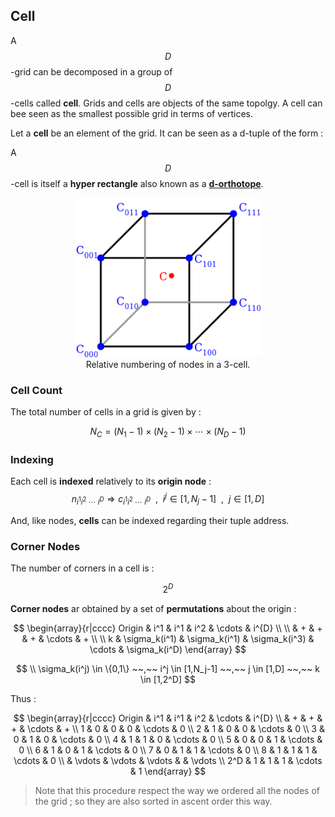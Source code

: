 ## Cell

A $$D$$-grid can be decomposed in a group of $$D$$-cells called **cell**. Grids and cells are objects of the same topolgy. A cell can bee seen as the smallest possible grid in terms of vertices.

Let a **cell** be an element of the grid. It can be seen as a d-tuple of the form :

A $$D$$-cell is itself a **hyper rectangle** also known as a  [**d-orthotope**](https://www.wikiwand.com/en/Hyperrectangle).

<figure>
<center>
<img src="../img/cell.png" width="300px">
<figcaption>Relative numbering of nodes in a 3-cell.</figcaption>
</center>
</figure>

### Cell Count

The total number of cells in a grid is given by :

$$
N_C 	= (N_1-1) \times (N_2-1) \times \cdots \times (N_{D}-1)
$$

### Indexing

Each cell is **indexed** relatively to its **origin node** :
$$
  n_{i^1i^2~\cdots~i^{D}} \Rightarrow c_{i^1i^2~\cdots~i^{D}}
  ~~,~~ i^j \in [1,N_j-1] ~~,~~ j \in [1,D]
$$

And, like nodes, **cells** can be indexed regarding their tuple address.

### Corner Nodes

The number of corners in a cell is :

$$
2^D
$$

**Corner nodes** ar obtained by a set of **permutations** about the origin :

$$
\begin{array}{r|cccc}
Origin        & i^1       & i^1     & i^2     & \cdots  & i^{D}     \\
\\
              & +       	& +     	& +     	& \cdots  & +     		\\
                                                                    \\
k             & \sigma_k(i^1) & \sigma_k(i^1)  & \sigma_k(i^3) & \cdots  & \sigma_k(i^D)
\end{array}
$$

$$
\\
\sigma_k(i^j) \in \{0,1\} ~~,~~ i^j \in [1,N_j-1] ~~,~~ j \in [1,D] ~~,~~ k \in [1,2^D]
$$

Thus :

$$
\begin{array}{r|cccc}
Origin        & i^1       & i^1     & i^2     & \cdots  & i^{D}     \\
              & +       	& +     	& +     	& \cdots  & +     		\\
1             & 0        	& 0      	& 0      	& \cdots  & 0         \\
2             & 1        	& 0      	& 0      	& \cdots  & 0         \\
3             & 0        	& 1      	& 0      	& \cdots  & 0         \\
4             & 1        	& 1      	& 0      	& \cdots  & 0         \\
5             & 0        	& 0      	& 1      	& \cdots  & 0         \\
6             & 1        	& 0      	& 1      	& \cdots  & 0         \\
7             & 0        	& 1      	& 1      	& \cdots  & 0         \\
8             & 1        	& 1      	& 1      	& \cdots  & 0         \\
              & \vdots    & \vdots  & \vdots  &         & \vdots		\\
2^D           & 1        	& 1      	& 1      	& \cdots  & 1
\end{array}
$$

> Note that this procedure respect the way we ordered all the nodes of the grid ; so they are also sorted in ascent order this way.
